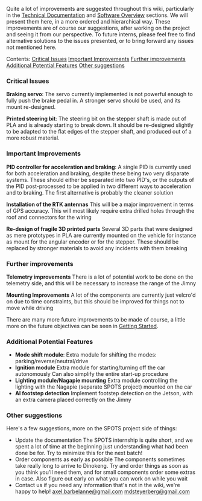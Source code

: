 
Quite a lot of improvements are suggested throughout this wiki, particularly in the [Technical Documentation](https://github.com/Axel-Barbelanne/jimny-wiki/wiki/Technical-Documentation) and [Software Overview](https://github.com/Axel-Barbelanne/jimny-wiki/wiki/Software-Overview) sections. We will present them here, in a more ordered and hierarchical way. These improvements are of course our suggestions, after working on the project and seeing it from our perspective. To future interns, please feel free to find alternative solutions to the issues presented, or to bring forward any issues not mentioned here.

Contents:
[Critical Issues](https://github.com/Axel-Barbelanne/jimny-wiki/wiki/Improvements-And-Suggestions#critical-issues)
[Important Improvements](https://github.com/Axel-Barbelanne/jimny-wiki/wiki/Improvements-And-Suggestions#important-improvements)
[Further improvements](https://github.com/Axel-Barbelanne/jimny-wiki/wiki/Improvements-And-Suggestions#further-improvements)
[Additional Potential Features](https://github.com/Axel-Barbelanne/jimny-wiki/wiki/Improvements-And-Suggestions#additional-potential-features)
[Other suggestions](https://github.com/Axel-Barbelanne/jimny-wiki/wiki/Improvements-And-Suggestions#other-suggestions)


### Critical Issues

**Braking servo**:
	The servo currently implemented is not powerful enough to fully push the brake pedal in. A stronger servo should be used, and its mount re-designed.

**Printed steering bit**:
	The steering bit on the stepper shaft is made out of PLA and is already starting to break down. It  should be re-designed slightly to be adapted to the flat edges of the stepper shaft, and produced out of a more robust material.


### Important Improvements

**PID controller for acceleration and braking**:
	A single PID is currently used for both acceleration and braking, despite these being two very disparate systems. These should either be separated into two PID's, or the outputs of the PID post-processed to be applied in two different ways to acceleration and to braking. The first alternative is probably the cleaner solution

**Installation of the RTK antennas**
	This will be a major improvement in terms of GPS accuracy. This will most likely require extra drilled holes through the roof and connectors for the wiring

**Re-design of fragile 3D printed parts**
	Several 3D parts that were designed as mere prototypes in PLA are currently mounted on the vehicle for instance as mount for the angular encoder or for the stepper. These should be replaced by stronger materials to avoid any incidents with them breaking


### Further improvements

**Telemetry improvements**
	There is a lot of potential work to be done on the telemetry side, and this will be necessary to increase the range of the Jimny

**Mounting Improvements**
	A lot of the components are currently just velcro'd on due to time constraints, but this should be improved for things not to move while driving

There are many more future improvements to be made of course, a little more on the future objectives can be seen in [Getting Started](https://github.com/Axel-Barbelanne/jimny-wiki/wiki/Getting-Started).


### Additional Potential Features

- **Mode shift module**:
	Extra module for shifting the modes: parking/reverse/neutral/drive
- **Ignition module**
	Extra module for starting/turning off the car autonomously
	Can also simplify the entire start-up procedure
- **Lighting module/Nagapie mounting**
	Extra module controlling the lighting with the Nagapie (separate SPOTS project) mounted on the car
- **AI footstep detection**
	Implement footstep detection on the Jetson, with an extra camera placed correctly on the Jimny


### Other suggestions

Here's a few suggestions, more on the SPOTS project side of things:

- Update the documentation
	The SPOTS internship is quite short, and we spent a lot of time at the beginning just understanding what had been done be for. Try to minimize this for the next batch!
- Order components as early as possible
	The components sometimes take really long to arrive to Dinokeng. Try and order things as soon as you think you'll need them, and for small components order some extras in case. Also figure out early on what you can work on while you wait
- Contact us if you need any information that's not in the wiki, we're happy to help!
	axel.barbelanne@gmail.com
	mdsteyerberg@gmail.com